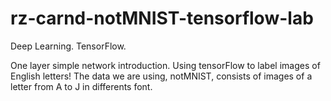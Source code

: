 # rz-carnd-notMNIST-tensorflow-lab

Deep Learning. TensorFlow.

One layer simple network introduction.
Using tensorFlow to label images of English letters! The data we are using, notMNIST, consists of images of a letter from A to J in differents font.
